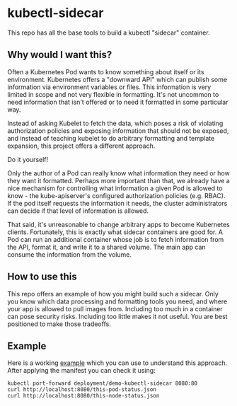 # kubectl-sidecar

This repo has all the base tools to build a kubectl "sidecar" container.

## Why would I want this?

Often a Kubernetes Pod wants to know something about itself or its environment.
Kubernetes offers a "downward API" which can publish some information via
environment variables or files.  This information is very limited in scope and
not very flexible in formatting.  It's not uncommon to need information that
isn't offered or to need it formatted in some particular way.

Instead of asking Kubelet to fetch the data, which poses a risk of violating
authorization policies and exposing information that should not be exposed, and
instead of teaching kubelet to do arbitrary formatting and template expansion,
this project offers a different approach.

Do it yourself!

Only the author of a Pod can really know what information they need or how they
want it formatted.  Perhaps more important than that, we already have a nice
mechanism for controlling what information a given Pod is allowed to know - the
kube-apiserver's configured authorization policies (e.g. RBAC).  If the pod
itself requests the information it needs, the cluster administrators can decide
if that level of information is allowed.

That said, it's unreasonable to change arbitrary apps to become Kubernetes
clients.  Fortunately, this is exactly what sidecar containers are good for.  A
Pod can run an additional container whose job is to fetch information from the
API, format it, and write it to a shared volume.  The main app can consume the
information from the volume.

## How to use this

This repo offers an example of how you might build such a sidecar.  Only you
know which data processing and formatting tools you need, and where your app is
allowed to pull images from.  Including too much in a container can pose
security risks.  Including too little makes it not useful.  You are best
positioned to make those tradeoffs.

## Example

Here is a working [example](example.yaml) which you can use to understand this
approach. After applying the manifest you can check it using:

```
kubectl port-forward deployment/demo-kubectl-sidecar 8080:80
curl http://localhost:8080/this-pod-status.json
curl http://localhost:8080/this-node-status.json
```
